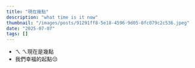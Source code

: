 ```yaml
---
title: "現在幾點"
description: "what time is it now"
thumbnail: "/images/posts/91291ff8-5e18-4596-9d05-0fc079c2c536.jpeg"
date: "2025-07-07"
tags: []
---
```

- ㄟ ㄟ現在是幾點
- 我們幸福的起點😔
